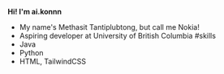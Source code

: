 **Hi! I'm ai.konnn**

- My name's Methasit Tantiplubtong, but call me Nokia! 
- Aspiring developer at University of British Columbia
#skills
- Java
- Python
- HTML, TailwindCSS

